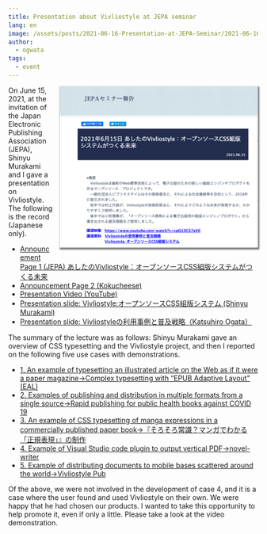 ```yaml
---
title: Presentation about Vivliostyle at JEPA seminar
lang: en
image: /assets/posts/2021-06-16-Presentation-at-JEPA-Seminar/2021-06-16-Presentation-at-JEPA-Seminar.png
author:
  - ogwata
tags:
  - event
---
```

<div style="float: right; margin: 0 0 1em 1em;"><img src="/assets/posts/2021-06-16-Presentation-at-JEPA-Seminar/2021-06-16-Presentation-at-JEPA-Seminar.png" alt="Presentation about Vivliostyle at JEPA seminar" style="width: 400px; box-shadow: 1px 2px 2.5px 1.5px grey;" /></div>

On June 15, 2021, at the invitation of the Japan Electronic Publishing Association (JEPA), Shinyu Murakami and I gave a presentation on Vivliostyle. The following is the record (Japanese only).

- [Announcement Page 1 (JEPA) あしたのVivliostyle：オープンソースCSS組版システムがつくる未来<i class="fas fa-external-link-alt"></i>](https://www.jepa.or.jp/sem/20210615/?fbclid=IwAR0DdYxrqzSs2Q8ztw_l1xHHZ6YIe-W_bXYJ-3UCX-mdviw5vZJneSoro8M)
- [Announcement Page 2 (Kokucheese)<i class="fas fa-external-link-alt"></i>](https://kokucheese.com/event/index/611843/)
- [Presentation Video (YouTube)<i class="fas fa-external-link-alt"></i>](https://www.youtube.com/watch?v=cpQ1XCS7aV0)
- [Presentation slide: Vivliostyle:オープンソースCSS組版システム (Shinyu Murakami)](https://vivliostyle.org/viewer/#src=https://vivliostyle.github.io/vivliostyle_doc/ja/events/JEPA20210615/slide.html&bookMode=true&spread=false)
- [Presentation slide: Vivliostyleの利用事例と普及戦略（Katsuhiro Ogata）](https://vivliostyle.org/assets/posts/2021-06-16-Presentation-at-JEPA-Seminar/20210615-VivliostyleUse-Cases.pdf)

The summary of the lecture was as follows: Shinyu Murakami gave an overview of CSS typesetting and the Vivliostyle project, and then I reported on the following five use cases with demonstrations.

- [1. An example of typesetting an illustrated article on the Web as if it were a paper magazine->Complex typesetting with “EPUB Adaptive Layout" (EAL)](https://vivliostyle.org/viewer/#src=https://vivliostyle.github.io/vivliostyle_doc/samples/webmag/index.html&style=https://vivliostyle.github.io/vivliostyle_doc/samples/webmag/css/viv-style-v.css&bookMode=true)
- [2. Examples of publishing and distribution in multiple formats from a single source->Rapid publishing for public health books against COVID 19](https://github.com/vivliostyle/community/wiki/Rapid-publishing-for-public-health-books-against-COVID-19)
- [3. An example of CSS typesetting of manga expressions in a commercially published paper book->『そろそろ常識？マンガでわかる「正規表現」』の制作<i class="fas fa-external-link-alt"></i>](https://libroworks.co.jp/?p=3271)
- [4. Example of Visual Studio code plugin to output vertical PDF->novel-writer<i class="fas fa-external-link-alt"></i>](https://marketplace.visualstudio.com/items?itemName=TaiyoFujii.novel-writer)
- [5. Example of distributing documents to mobile bases scattered around the world->Vivliostyle Pub](https://vivliostyle.org/getting-started/#vivliostyle-pub)

Of the above, we were not involved in the development of case 4, and it is a case where the user found and used Vivliostyle on their own. We were happy that he had chosen our products. I wanted to take this opportunity to help promote it, even if only a little. Please take a look at the video demonstration.
